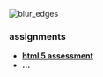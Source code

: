 ![blur_edges](https://github.com/user-attachments/assets/e7c07eff-efb3-440f-a611-5e0766037290)

### assignments
* **[html 5 assessment](https://ercarle.github.io/ifsc-1310/assignments/html5assessment.html)**
* **...**
